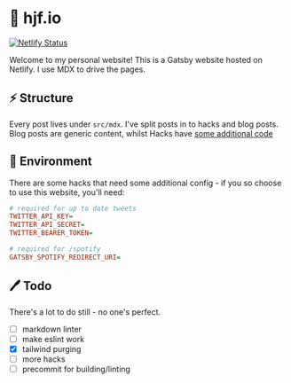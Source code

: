 # 🧙 hjf.io

[![Netlify Status](https://api.netlify.com/api/v1/badges/d8fb5951-4d2e-4643-addd-6f830f5d21f7/deploy-status)](https://app.netlify.com/sites/hjf-beta/deploys)

Welcome to my personal website! This is a Gatsby website hosted on Netlify. I use MDX to drive the pages.

## ⚡ Structure

Every post lives under `src/mdx`. I've split posts in to hacks and blog posts. Blog posts are generic content, whilst Hacks have [some additional code](https://hjf.io/world-says-hello-back/)

## 🤖 Environment
There are some hacks that need some additional config - if you so choose to use this website, you'll need:
```ini
# required for up to date tweets
TWITTER_API_KEY=
TWITTER_API_SECRET=
TWITTER_BEARER_TOKEN=

# required for /spotify
GATSBY_SPOTIFY_REDIRECT_URI=
```

## 🖊️ Todo
There's a lot to do still - no one's perfect.

- [ ] markdown linter
- [ ] make eslint work
- [x] tailwind purging
- [ ] more hacks
- [ ] precommit for building/linting
